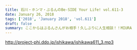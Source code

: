 ```yaml
---
title: 石川・ホンマ・ぶるんのBe-SIDE Your Life! vol.611-3
date: January 26, 2018
tags: ['2018', 'January 2018', 'vol.611']
draft: false
summary: ここからはぶるんさんがお相手！久しぶりに人生相談！！MIURA
---
```


http://project-phi.ddo.jp/ishikawa/ishikawa611_3.mp3
